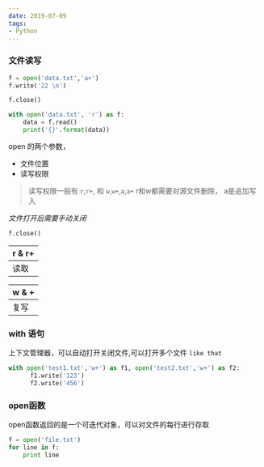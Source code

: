 ```yaml
---
date: 2019-07-09
tags:
- Python
---
```




### 文件读写

```python
f = open('data.txt','a+')
f.write('22 \n')

f.close()

with open('data.txt', 'r') as f:
    data = f.read()
    print('{}'.format(data))
```


open 的两个参数，
- 文件位置
- 读写权限

> 读写权限一般有 `r`,`r+`,  和 `w`,`w+`,`a`,`a+`
r和w都需要对源文件删除， a是追加写入


*文件打开后需要手动关闭*

```python
f.close()
```

| r & r+|
|---|
|读取|

| w & +|
|---|
|复写|

### with 语句
上下文管理器，可以自动打开关闭文件,可以打开多个文件 `like that`


```python
with open('test1.txt','w+') as f1, open('test2.txt','w+') as f2:
      f1.write('123')
      f2.write('456')
```

### open函数
open函数返回的是一个可迭代对象，可以对文件的每行进行存取
    
```python
f = open('file.txt')
for line in f:
    print line
```

